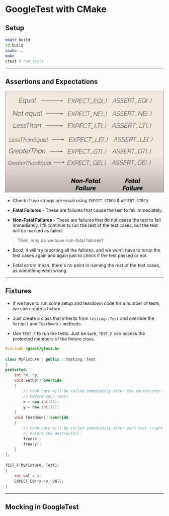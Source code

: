 # GoogleTest with CMake

## Setup

```bash
mkdir build
cd build
cmake ..
make
ctest # run tests
```

---

## Assertions and Expectations

![gtest assertions and expectations](./assets/gtest_assertions.png)

- Check if two strings are equal using `EXPECT_STREQ` & `ASSERT_STREQ`

- **Fatal Failures** - These are failures that cause the test to fail immediately.
- **Non-Fatal Failures** - These are failures that do not cause the test to fail immediately. It'll continue to run the rest of the test cases, but the test will be marked as failed.

> Then, why do we have non-fatal failures?

- Bcoz, it will try reporting all the failures, and we won't have to rerun the test cases again and again just to check if the test passed or not.

- Fatal errors mean, there's no point in running the rest of the test cases, as something went wrong.

---

## Fixtures

- If we have to run some setup and teardown code for a number of tests, we can create a fixture.

- Just create a class that inherits from `testing::Test` and override the `SetUp()` and `TearDown()` methods.
- Use `TEST_F` to run the tests. Just be sure, `TEST_F` can access the protected members of the fixture class.

```cpp
#include <gtest/gtest.h>

class MyFixture : public ::testing::Test
{
protected:
    int *x, *y;
    void SetUp() override
    {
        // Code here will be called immediately after the constructor (right
        // before each test).
        x = new int(21);
        y = new int(17);
    }
    void TearDown() override
    {
        // Code here will be called immediately after each test (right
        // before the destructor).
        free(x);
        free(y);
    }
};

TEST_F(MyFixture, Test1)
{
    int val = 4;
    EXPECT_EQ(*x-*y, val);
}

```

---

## Mocking in GoogleTest
